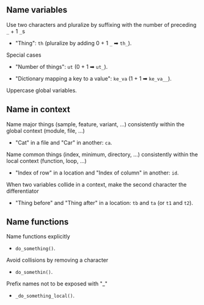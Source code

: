 ## Name variables

Use two characters and pluralize by suffixing with the number of preceding `_` + 1 `_`s

- "Thing": `th` (pluralize by adding 0 + 1 `_` ➡ `th_`).

Special cases

- "Number of things": `ut` (0 + 1 ➡ `ut_`).

- "Dictionary mapping a key to a value": `ke_va` (1 + 1 ➡ `ke_va__`).

Uppercase global variables.

## Name in context

Name major things (sample, feature, variant, ...) consistently within the global context (module, file, ...)

- "Cat" in a file and "Car" in another: `ca`.

Name common things (index, minimum, directory, ...) consistently within the local context (function, loop, ...)

- "Index of row" in a location and "Index of column" in another: `id`.

When two variables collide in a context, make the second character the differentiator

- "Thing before" and "Thing after" in a location: `tb` and `ta` (or `t1` and `t2`).

## Name functions

Name functions explicitly

- `do_something()`.

Avoid collisions by removing a character

- `do_somethin()`.

Prefix names not to be exposed with "\_"

- `_do_something_local()`.
